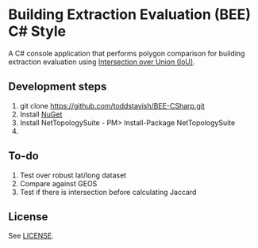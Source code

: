 # Building Extraction Evaluation (BEE) C# Style

A C# console application that performs polygon comparison for building extraction evaluation using [Intersection over Union (IoU)](https://en.wikipedia.org/wiki/Jaccard_index). 

## Development steps
1. git clone https://github.com/toddstavish/BEE-CSharp.git
2. Install [NuGet](https://www.nuget.org/)
3. Install NetTopologySuite - PM> Install-Package NetTopologySuite
4.

## To-do
1. Test over robust lat/long dataset
2. Compare against GEOS 
3. Test if there is intersection before calculating Jaccard

## License
See [LICENSE](./LICENSE).
